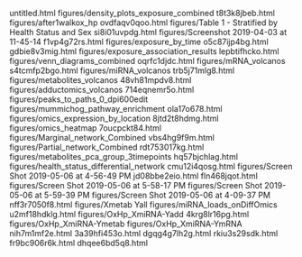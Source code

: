 untitled.html
figures/density_plots_exposure_combined
t8t3k8jbeb.html
figures/after1walkox_hp
ovdfaqv0qoo.html
figures/Table 1 - Stratified by Health Status and Sex
si8i01uvpdg.html
figures/Screenshot 2019-04-03 at 11-45-14
f1vp4g72rs.html
figures/exposure_by_time
o5c87ijp4bg.html
gdbie8v3mig.html
figures/exposure_association_results
lepbtifhcko.html
figures/venn_diagrams_combined
oqrfc1djdc.html
figures/mRNA_volcanos
s4tcmfp2bgo.html
figures/miRNA_volcanos
trb5j71mlg8.html
figures/metabolites_volcanos
48vh81mpdv8.html
figures/adductomics_volcanos
714eqnemr5o.html
figures/peaks_to_paths_0_dpi600edit
figures/mummichog_pathway_enrichment
ola17o678.html
figures/omics_expression_by_location
8jtd2t8hdmg.html
figures/omics_heatmap
7oucpckt84.html
figures/Marginal_network_Combined
vbs4hg9f9m.html
figures/Partial_network_Combined
rdt753017kg.html
figures/metabolites_pca_group_3timepoints
hq57bjchlag.html
figures/health_status_differential_network
cmu12i4qosg.html
figures/Screen Shot 2019-05-06 at 4-56-49 PM
jd08bbe2eio.html
fln468jqot.html
figures/Screen Shot 2019-05-06 at 5-58-17 PM
figures/Screen Shot 2019-05-06 at 5-59-39 PM
figures/Screen Shot 2019-05-06 at 4-09-37 PM
nff3r7050f8.html
figures/Xmetab Yall
figures/miRNA_loads_onDiffOmics
u2mf18hdklg.html
figures/OxHp_XmiRNA-Yadd
4krg8lr16pg.html
figures/OxHp_XmiRNA-Ymetab
figures/OxHp_XmiRNA-YmRNA
nih7m1mf2e.html
3a39hfi453o.html
dgqg4g7lh2g.html
rkiu3s29sdk.html
fr9bc906r6k.html
dhqee6bd5q8.html